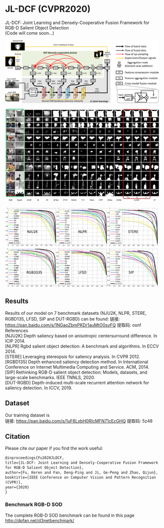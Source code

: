 # JL-DCF (CVPR2020)
JL-DCF: Joint Learning and Densely-Cooperative Fusion Framework for RGB-D Salient Object Detection   
(Code will come soon...)

![alt text](./JL-DCF_framework.png)

![alt text](./JL-DCF_visual_comparisons.png)

![alt text](./JL-DCF_results.png)

## Results  
Results of our model on 7 benchmark datasets (NJU2K, NLPR, STERE, RGBD135, LFSD, SIP and DUT-RGBD) can be found:
链接: https://pan.baidu.com/s/1NGaoZbmPKDr1auMtO0syFQ 提取码: osnf  
References  
  [NJU2K] Depth saliency based on anisotropic centersurround difference. In ICIP 2014.  
  [NLPR] Rgbd salient object detection: A benchmark and algorithms. In ECCV 2014.  
  [STERE] Leveraging stereopsis for saliency analysis. In CVPR 2012.  
  [RGBD135] Depth enhanced saliency detection method. In International Conference on Internet Multimedia Computing and Service. ACM, 2014.  
  [SIP] Rethinking RGB-D salient object detection: Models, datasets, and large-scale benchmarks. IEEE TNNLS, 2020.  
  [DUT-RGBD] Depth-induced multi-scale recurrent attention network for saliency detection. In ICCV, 2019.

## Dataset
Our training dataset is  
链接: https://pan.baidu.com/s/1uF6LxbH0RIcMFN71cEcGHQ 提取码: 5z48  

## Citation
Please cite our paper if you find the work useful: 

	@inproceedings{Fu2020JLDCF,
  	title={JL-DCF: Joint Learning and Densely-Cooperative Fusion Framework for RGB-D Salient Object Detection},
  	author={Fu, Keren and Fan, Deng-Ping and Ji, Ge-Peng and Zhao, Qijun},
  	booktitle={IEEE Conference on Computer Vision and Pattern Recognition (CVPR)},
  	year={2020}
	}
  
### Benchmark RGB-D SOD
The complete RGB-D SOD benchmark can be found in this page  
http://dpfan.net/d3netbenchmark/
